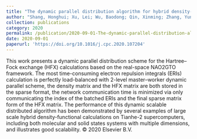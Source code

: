 ```yaml
---
title: "The dynamic parallel distribution algorithm for hybrid density-functional calculations in HONPAS package"
author: "Shang, Honghui; Xu, Lei; Wu, Baodong; Qin, Xinming; Zhang, Yunquan; Yang, Jinlong"
collection: publications
category: 2020
permalink: /publication/2020-09-01-The-dynamic-parallel-distribution-algorithm-for-hybrid-density-functional-calculations-in-HONPAS-package
date: 2020-09-01
paperurl: 'https://doi.org/10.1016/j.cpc.2020.107204'
---
```


This work presents a dynamic parallel distribution scheme for the Hartree–Fock exchange (HFX) calculations based on the real-space NAO2GTO framework. The most time-consuming electron repulsion integrals (ERIs) calculation is perfectly load-balanced with 2-level master–worker dynamic parallel scheme, the density matrix and the HFX matrix are both stored in the sparse format, the network communication time is minimized via only communicating the index of the batched ERIs and the final sparse matrix form of the HFX matrix. The performance of this dynamic scalable distributed algorithm has been demonstrated by several examples of large scale hybrid density-functional calculations on Tianhe-2 supercomputers, including both molecular and solid states systems with multiple dimensions, and illustrates good scalability. © 2020 Elsevier B.V.
